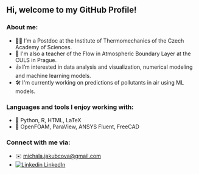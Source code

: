 ## **Hi, welcome to my GitHub Profile!**

### About me:
- 👩‍💻 I’m a Postdoc at the Institute of Thermomechanics of the Czech Academy of Sciences.
- 🏫 I'm also a teacher of the Flow in Atmospheric Boundary Layer at the CULS in Prague.
- 👍 I’m interested in data analysis and visualization, numerical modeling and machine learning models.
- 🛠️ I'm currently working on predictions of pollutants in air using ML models.

### Languages and tools I enjoy working with:
- 🤖 Python, R, HTML, LaTeX
- 🤖 OpenFOAM, ParaView, ANSYS Fluent, FreeCAD

### Connect with me via:
- ✉️ michala.jakubcova@gmail.com
- [![Linkedin](https://i.stack.imgur.com/gVE0j.png) LinkedIn](https://www.linkedin.com/in/michala-jakubcov%C3%A1-7b2b7781/)


<!---
jakubcovam/jakubcovam is a ✨ special ✨ repository because its `README.md` (this file) appears on your GitHub profile.
You can click the Preview link to take a look at your changes.
- 💞️ I’m looking to collaborate on ...
--->
